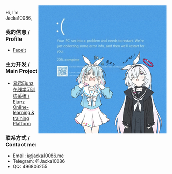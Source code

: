 <img align="right" src="image.jpg" width="400px" />

Hi, I’m Jacka10086,

### 我的信息 / Profile
- [Faceit](https://faceittracker.net/players/Jacka1-)

### 主力开发 / Main Project
- [易君Ejunz 在线学习训练系统 / Ejunz Online-learning & training Platform](https://github.com/ejunz-dev/Ejunz)

### 联系方式 / Contact me:
- Email: i@jacka10086.me
- Telegram: @Jacka10086
- QQ: 496806255
